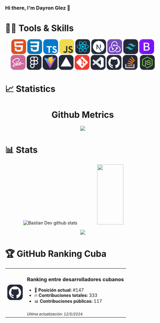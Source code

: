 
### Hi there, I'm Dayron Glez 👋

 # 👨‍💻 Tools & Skills
  <p align="center">
<img src="https://github.com/tandpfun/skill-icons/blob/main/icons/HTML.svg" width="48" title="HTML"> 
<img src="https://github.com/tandpfun/skill-icons/blob/main/icons/CSS.svg" width="48" title="CSS">   
<img src="https://github.com/tandpfun/skill-icons/blob/main/icons/TypeScript.svg" width="48" title="TypeScript">    
<img src="https://github.com/tandpfun/skill-icons/blob/main/icons/JavaScript.svg" width="48"  title="Javascript">   
<img src="https://github.com/tandpfun/skill-icons/blob/main/icons/React-Dark.svg" width="48" title="React.Js"> 
<img src="https://github.com/tandpfun/skill-icons/blob/main/icons/NextJS-Dark.svg" width="48" title="Next.Js">  
<img src="https://github.com/tandpfun/skill-icons/blob/main/icons/Redux.svg" width="48" title="Redux.Js">
<img src="https://github.com/tandpfun/skill-icons/blob/main/icons/TailwindCSS-Dark.svg" width="48" title="TailWindCss">   
<img src="https://github.com/tandpfun/skill-icons/blob/main/icons/Bootstrap.svg" width="48">  
<img src="https://github.com/tandpfun/skill-icons/blob/main/icons/Sass.svg" width="48" title="Sass">  
<img src="https://github.com/tandpfun/skill-icons/blob/main/icons/Figma-Dark.svg" width="48" title="Figma">   
<img src="https://github.com/tandpfun/skill-icons/blob/main/icons/Vite-Dark.svg" width="48"  title="Vite">  
<img src="https://github.com/tandpfun/skill-icons/blob/main/icons/Vercel-Dark.svg" width="48" title="Vercel">  
<img src="https://github.com/tandpfun/skill-icons/blob/main/icons/Git.svg" width="48" title="Git">  
<img src="https://github.com/tandpfun/skill-icons/blob/main/icons/VSCode-Dark.svg" width="48" title="Vscode">   
<img src="https://github.com/tandpfun/skill-icons/blob/main/icons/Github-Dark.svg" width="48" title="Github">   
<img src="https://github.com/tandpfun/skill-icons/blob/main/icons/StackOverflow-Dark.svg" width="48" title="StackOverFlow">   
<img src="" width="48" title="">
<img src="https://github.com/tandpfun/skill-icons/blob/main/icons/NodeJS-Dark.svg" width="48" title="NodeJs">   
<p/>

# 📈 Statistics 
<h1 align="center">Github Metrics </h1><p align="center">
<img width="725em" src="https://github-profile-summary-cards.vercel.app/api/cards/profile-details?username=Dayron-Glez&theme=github_dark" />
</p>

# 📊 Stats
<div align="center">  
  <img width="49%" height="195px" src="https://github-readme-stats.vercel.app/api?username=Dayron-Glez&show_icons=true&count_private=true&hide_border=true&title_color=02D9F7FF&icon_color=02D9F7FF&text_color=c9d1d9&bg_color=0d1117" alt="Bastian Dev github stats" /> 
  
  <img width="41%" height="195px" src="https://github-readme-stats.vercel.app/api/top-langs/?username=Dayron-Glez&layout=compact&hide_border=true&title_color=02D9F7FF&text_color=02D9F7FF&bg_color=0d1117" />
</div> 
<p align="center">
 <img  src="https://github-readme-streak-stats.herokuapp.com?user=Dayron-Glez&theme=tokyonight_duo&hide_border=true"
</p>
  
 
# 🏆 GitHub Ranking Cuba
<div align="center">
  <table>
    <tr>
      <td align="center">
        <img width="50" src="https://github.com/tandpfun/skill-icons/blob/main/icons/Github-Dark.svg" alt="GitHub Rank">
      </td>
      <td>
        <h3>Ranking entre desarrolladores cubanos</h3>
        <ul align="left">
          <li>🥇 <b>Posición actual:</b> #147</li>
          <li>🔥 <b>Contribuciones totales:</b> 333</li>
          <li>📊 <b>Contribuciones públicas:</b> 117</li>
        </ul>
        <sub><i>Última actualización: 12/5/2024</i></sub>
      </td>
    </tr>
  </table>
</div>

<!--
**Dayron-Glez/Dayron-Glez** is a ✨ _special_ ✨ repository because its `README.md` (this file) appears on your GitHub profile.

Here are some ideas to get you started:

- 🔭 I’m currently working on ...
- 🌱 I’m currently learning ...
- 👯 I’m looking to collaborate on ...
- 🤔 I’m looking for help with ...
- 💬 Ask me about ...
- 📫 How to reach me: ...
- 😄 Pronouns: ...
- ⚡ Fun fact: ...
-->
